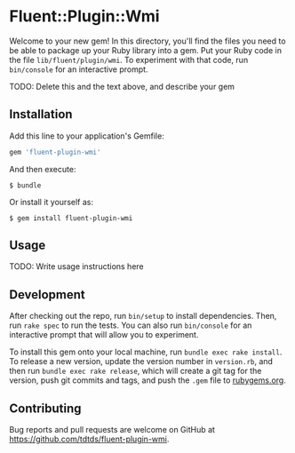 # Fluent::Plugin::Wmi

Welcome to your new gem! In this directory, you'll find the files you need to be able to package up your Ruby library into a gem. Put your Ruby code in the file `lib/fluent/plugin/wmi`. To experiment with that code, run `bin/console` for an interactive prompt.

TODO: Delete this and the text above, and describe your gem

## Installation

Add this line to your application's Gemfile:

```ruby
gem 'fluent-plugin-wmi'
```

And then execute:

    $ bundle

Or install it yourself as:

    $ gem install fluent-plugin-wmi

## Usage

TODO: Write usage instructions here

## Development

After checking out the repo, run `bin/setup` to install dependencies. Then, run `rake spec` to run the tests. You can also run `bin/console` for an interactive prompt that will allow you to experiment.

To install this gem onto your local machine, run `bundle exec rake install`. To release a new version, update the version number in `version.rb`, and then run `bundle exec rake release`, which will create a git tag for the version, push git commits and tags, and push the `.gem` file to [rubygems.org](https://rubygems.org).

## Contributing

Bug reports and pull requests are welcome on GitHub at https://github.com/tdtds/fluent-plugin-wmi.
